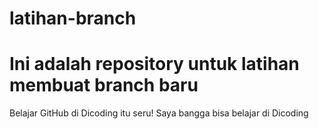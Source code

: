 # latihan-branch

# Ini adalah repository untuk latihan membuat branch baru
Belajar GitHub di Dicoding itu seru!
Saya bangga bisa belajar di Dicoding
